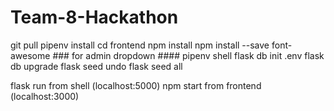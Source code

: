 # Team-8-Hackathon

git pull
pipenv install
cd frontend
npm install
npm install --save font-awesome ### for admin dropdown ####
pipenv shell
flask db init
.env
flask db upgrade
flask seed undo
flask seed all


flask run from shell (localhost:5000)
npm start from frontend (localhost:3000)
